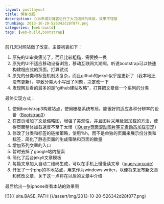 ```yaml
---
layout: postlayout
title: 博客改版
description: 心血来潮对博客进行了大刀阔斧的改版，效果不错哦
thumbimg: 2013-10-20-526342d28f877.png
categories: [web-build]
tags: [web-build,bootstrap]
---
```


前几天对网站做了改变，主要初衷如下：

1. 原先的UI审美疲劳了，而且比较粗糙，需要换一换
2. 原先的UI不适应移动设备浏览，移动互联网大潮啊，听说bootstrap可以快速构建相应式的页面，打算试试
3. 原先的分类和标签机制太复杂，而且github的jekyll似乎是更新了（我本地还没有更新），导致分类大小写出了问题，决定改一下
4. 发现网友看的最多的是“github建站攻略”，打算把文章做一个系列的分类

最终实现方式：

1. 使用bootstrap3构建站点，使用栅格系统布局，能很好的适应各种分辨率的设备（[Bootstrap3](http://v3.bootcss.com/)）
2. 在首页增加了文章缩略图，增强了美观性，并且图片采用延迟加载的方法，使得页面整体加载速度不至于太慢（[jQuery页面滚动图片等元素动态加载实现](http://www.zhangxinxu.com/wordpress/2010/11/jquery%pE9%pA1%pB5%pE9%p9D%pA2%pE5%p9B%pBE%pE7%p89%p87%pE7%pAD%p89%pE5%p85%p83%pE7%pB4%pA0%pE6%pBB%p9A%pE5%p8A%pA8%pE5%p8A%pA8%pE6%p80%p81%pE5%p8A%pA0%pE8%pBD%pBD%pE5%pAE%p9E%pE7%p8E%pB0/)）
3. 修改了分类和标签的链接策略，使用%h，而不是单独的页面来展示份分类和标签，简化了静态页面的生成策略和页面的数量
4. 增加系列文章的入口
5. 暂时去掉了google站内搜索
6. 简化了后台jekyll文章模板
7. 每篇文章加入自动二维码生成，可以在手机上慢慢读文章（[jquery.qrcode](http://jeromeetienne.github.io/jquery-qrcode/)）
8. 开发了一个php的本地站点，用来作为windows writer，以便将来发布新文章和修改文章，关于这一点将在以后的文章中介绍

最后给出一张iphone查看本站的效果图

![]({{ site.BASE_PATH }}/assert/img/2013-10-20-526342d28f877.png)